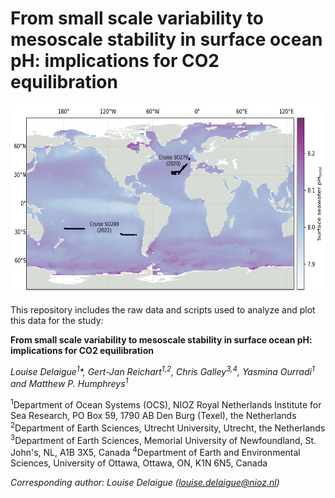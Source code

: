 # From small scale variability to mesoscale stability in surface ocean pH: implications for CO2 equilibration

<img src="figs/plot_study_area_onemap.png" width="682" height="303" />

This repository includes the raw data and scripts used to analyze and plot this data for the study:

**From small scale variability to mesoscale stability in surface ocean pH: implications for CO2 equilibration**

*Louise Delaigue<sup>1</sup>\*, Gert-Jan Reichart<sup>1,2</sup>, Chris Galley<sup>3,4</sup>, Yasmina Ourradi<sup>1</sup> and Matthew P. Humphreys<sup>1</sup>*

<sup>1</sup>Department of Ocean Systems (OCS), NIOZ Royal Netherlands Institute for Sea Research, PO Box 59, 1790 AB Den Burg (Texel), the Netherlands
<sup>2</sup>Department of Earth Sciences, Utrecht University, Utrecht, the Netherlands
<sup>3</sup>Department of Earth Sciences, Memorial University of Newfoundland, St. John's, NL, A1B 3X5, Canada
<sup>4</sup>Department of Earth and Environmental Sciences, University of Ottawa, Ottawa, ON, K1N 6N5, Canada


*Corresponding author: Louise Delaigue ([louise.delaigue@nioz.nl](mailto:louise.delaigue@nioz.nl))*


